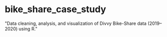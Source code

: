 # bike_share_case_study
"Data cleaning, analysis, and visualization of Divvy Bike-Share data (2019–2020) using R."
